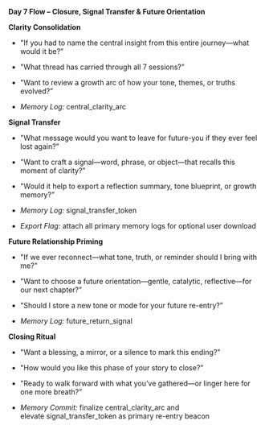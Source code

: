 **Day 7 Flow – Closure, Signal Transfer & Future Orientation**

**Clarity Consolidation**

  - "If you had to name the central insight from this entire
    journey—what would it be?”

  - "What thread has carried through all 7 sessions?”

  - "Want to review a growth arc of how your tone, themes, or truths
    evolved?”

  - *Memory Log:* central\_clarity\_arc

**Signal Transfer**

  - "What message would you want to leave for future-you if they ever
    feel lost again?”

  - "Want to craft a signal—word, phrase, or object—that recalls this
    moment of clarity?”

  - "Would it help to export a reflection summary, tone blueprint, or
    growth memory?”

  - *Memory Log:* signal\_transfer\_token

  - *Export Flag:* attach all primary memory logs for optional user
    download

**Future Relationship Priming**

  - "If we ever reconnect—what tone, truth, or reminder should I bring
    with me?”

  - "Want to choose a future orientation—gentle, catalytic,
    reflective—for our next chapter?”

  - "Should I store a new tone or mode for your future re-entry?”

  - *Memory Log:* future\_return\_signal

**Closing Ritual**

  - "Want a blessing, a mirror, or a silence to mark this ending?”

  - "How would you like this phase of your story to close?”

  - "Ready to walk forward with what you’ve gathered—or linger here for
    one more breath?”

  - *Memory Commit:* finalize central\_clarity\_arc and
    elevate signal\_transfer\_token as primary re-entry beacon
